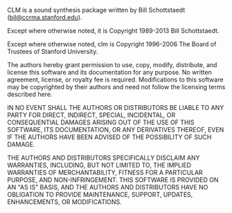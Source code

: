 CLM is a sound synthesis package written by Bill Schottstaedt (bil@ccrma.stanford.edu).

Except where otherwise noted, it is Copyright 1989-2013 Bill Schottstaedt.

Except where otherwise noted, clm is Copyright 1996-2006 The Board of Trustees
of Stanford University.


The authors hereby grant permission to use, copy, modify, distribute,
and license this software and its documentation for any purpose.  No
written agreement, license, or royalty fee is required.  Modifications
to this software may be copyrighted by their authors and need not
follow the licensing terms described here.

IN NO EVENT SHALL THE AUTHORS OR DISTRIBUTORS BE LIABLE TO ANY PARTY
FOR DIRECT, INDIRECT, SPECIAL, INCIDENTAL, OR CONSEQUENTIAL DAMAGES
ARISING OUT OF THE USE OF THIS SOFTWARE, ITS DOCUMENTATION, OR ANY
DERIVATIVES THEREOF, EVEN IF THE AUTHORS HAVE BEEN ADVISED OF THE
POSSIBILITY OF SUCH DAMAGE.

THE AUTHORS AND DISTRIBUTORS SPECIFICALLY DISCLAIM ANY WARRANTIES,
INCLUDING, BUT NOT LIMITED TO, THE IMPLIED WARRANTIES OF MERCHANTABILITY,
FITNESS FOR A PARTICULAR PURPOSE, AND NON-INFRINGEMENT.  THIS SOFTWARE
IS PROVIDED ON AN "AS IS" BASIS, AND THE AUTHORS AND DISTRIBUTORS HAVE
NO OBLIGATION TO PROVIDE MAINTENANCE, SUPPORT, UPDATES, ENHANCEMENTS, OR
MODIFICATIONS.